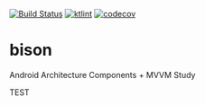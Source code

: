 [![Build Status](https://travis-ci.com/spilebull/bison.svg?branch=develop)](https://travis-ci.com/spilebull/bison)
[![ktlint](https://img.shields.io/badge/code%20style-%E2%9D%A4-FF4081.svg)](https://ktlint.github.io/)
[![codecov](https://codecov.io/gh/spilebull/bison/branch/develop/graph/badge.svg)](https://codecov.io/gh/spilebull/bison)

# bison
Android Architecture Components + MVVM Study

TEST
